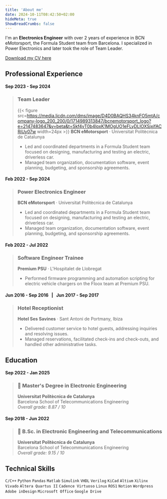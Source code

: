 ```yaml
---
title: 'About me'
date: 2024-10-11T08:42:50+02:00
hideMeta: true
ShowBreadCrumbs: false
---
```


I'm an **Electronics Engineer** with over 2 years of experience in BCN eMotorsport, the Formula Student team from Barcelona. I specialized in Power Electronics and later took the role of Team Leader.

[Download my CV here](cv_XicuMarí.pdf)

<!-- {{< figure src="elephant.jpg" title="An elephant at sunset" >}} -->

## Professional Experience

#### Sep 2023 - Sep 2024
> ### Team Leader
> {{< figure src=https://media.licdn.com/dms/image/D4D0BAQHS34knFO5mtA/company-logo_200_200/0/1714989313847/bcnemotorsport_logo?e=2147483647&v=beta&t=Skf4vT0b4loxK1MOgUO1eFLyDLIOXSjxifACRiUy07w width=24px >}} **BCN eMotorsport** · Universitat Politècnica de Catalunya 
> - Led and coordinated departments in a Formula Student team focused on designing, manufacturing and testing an electric, driverless car.
> - Managed team organization, documentation software, event planning, budgeting, and sponsorship agreements.

#### Feb 2022 - Sep 2024
> ### Power Electronics Engineer
> **BCN eMotorsport** · Universitat Politècnica de Catalunya 
> - Led and coordinated departments in a Formula Student team focused on designing, manufacturing and testing an electric, driverless car.
> - Managed team organization, documentation software, event planning, budgeting, and sponsorship agreements.

#### Feb 2022 - Jul 2022
> ### Software Engineer Trainee
> **Premium PSU** · L'Hospitalet de Llobregat
> - Performed firmware programming and automation scripting for electric vehicle chargers on the Floox team at Premium PSU.

#### Jun 2016 - Sep 2016 &nbsp; | &nbsp; Jun 2017 - Sep 2017
> ### Hotel Receptionist
> **Hotel Ses Savines** · Sant Antoni de Portmany, Ibiza
> - Delivered customer service to hotel guests, addressing inquiries and resolving issues.
> - Managed reservations, facilitated check-ins and check-outs, and handled other administrative tasks.

## Education

#### Sep 2022 - Jan 2025
> ### 📃 Master's Degree in Electronic Engineering
> **Universitat Politècnica de Catalunya** \
> Barcelona School of Telecommunications Engineering \
> *Overall grade: 8.87 / 10*

#### Sep 2018 - Jun 2022
> ### 📃 B.Sc. in Electronic Engineering and Telecommunications
> **Universitat Politècnica de Catalunya** \
> Barcelona School of Telecommunications Engineering \
> *Overall grade: 9.15 / 10*

## Technical Skills

`C/C++` `Python` `Pandas` `Matlab` `Simulink` `VHDL` `Verilog` `KiCad` `Altium` `Xilinx Vivado` `Altera Quartus II` `Cadence Virtuoso` `Linux` `ROS1` `Notion` `Wordpress` `Adobe inDesign` `Microsoft Office` `Google Drive`